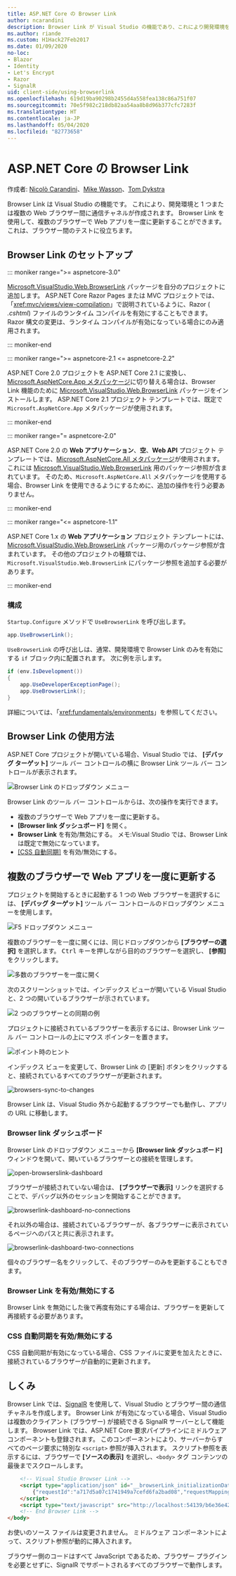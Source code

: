 ```yaml
---
title: ASP.NET Core の Browser Link
author: ncarandini
description: Browser Link が Visual Studio の機能であり、これにより開発環境を 1 つまたは複数の Web ブラウザーにリンクする方法について説明します。
ms.author: riande
ms.custom: H1Hack27Feb2017
ms.date: 01/09/2020
no-loc:
- Blazor
- Identity
- Let's Encrypt
- Razor
- SignalR
uid: client-side/using-browserlink
ms.openlocfilehash: 619d19ba90298b2455d4a558fea138c86a751f07
ms.sourcegitcommit: 70e5f982c218db82aa54aa8b8d96b377cfc7283f
ms.translationtype: HT
ms.contentlocale: ja-JP
ms.lasthandoff: 05/04/2020
ms.locfileid: "82773658"
---
```

# <a name="browser-link-in-aspnet-core"></a>ASP.NET Core の Browser Link

作成者: [Nicolò Carandini](https://github.com/ncarandini)、[Mike Wasson](https://github.com/MikeWasson)、[Tom Dykstra](https://github.com/tdykstra)

Browser Link は Visual Studio の機能です。 これにより、開発環境と 1 つまたは複数の Web ブラウザー間に通信チャネルが作成されます。 Browser Link を使用して、複数のブラウザーで Web アプリを一度に更新することができます。これは、ブラウザー間のテストに役立ちます。

## <a name="browser-link-setup"></a>Browser Link のセットアップ

::: moniker range=">= aspnetcore-3.0"

[Microsoft.VisualStudio.Web.BrowserLink](https://www.nuget.org/packages/Microsoft.VisualStudio.Web.BrowserLink/) パッケージを自分のプロジェクトに追加します。 ASP.NET Core Razor Pages または MVC プロジェクトでは、「<xref:mvc/views/view-compilation>」で説明されているように、Razor ( *.cshtml*) ファイルのランタイム コンパイルを有効にすることもできます。 Razor 構文の変更は、ランタイム コンパイルが有効になっている場合にのみ適用されます。

::: moniker-end

::: moniker range=">= aspnetcore-2.1 <= aspnetcore-2.2"

ASP.NET Core 2.0 プロジェクトを ASP.NET Core 2.1 に変換し、[Microsoft.AspNetCore.App メタパッケージ](xref:fundamentals/metapackage-app)に切り替える場合は、Browser Link 機能のために [Microsoft.VisualStudio.Web.BrowserLink](https://www.nuget.org/packages/Microsoft.VisualStudio.Web.BrowserLink/) パッケージをインストールします。 ASP.NET Core 2.1 プロジェクト テンプレートでは、既定で `Microsoft.AspNetCore.App` メタパッケージが使用されます。

::: moniker-end

::: moniker range="= aspnetcore-2.0"

ASP.NET Core 2.0 の **Web アプリケーション**、**空**、**Web API** プロジェクト テンプレートでは、[Microsoft.AspNetCore.All メタパッケージ](xref:fundamentals/metapackage)が使用されます。これには [Microsoft.VisualStudio.Web.BrowserLink](https://www.nuget.org/packages/Microsoft.VisualStudio.Web.BrowserLink/) 用のパッケージ参照が含まれています。 そのため、`Microsoft.AspNetCore.All` メタパッケージを使用する場合、Browser Link を使用できるようにするために、追加の操作を行う必要ありません。

::: moniker-end

::: moniker range="<= aspnetcore-1.1"

ASP.NET Core 1.x の **Web アプリケーション** プロジェクト テンプレートには、[Microsoft.VisualStudio.Web.BrowserLink](https://www.nuget.org/packages/Microsoft.VisualStudio.Web.BrowserLink/) パッケージ用のパッケージ参照が含まれています。 その他のプロジェクトの種類では、`Microsoft.VisualStudio.Web.BrowserLink` にパッケージ参照を追加する必要があります。

::: moniker-end

### <a name="configuration"></a>構成

`Startup.Configure` メソッドで `UseBrowserLink` を呼び出します。

```csharp
app.UseBrowserLink();
```

`UseBrowserLink` の呼び出しは、通常、開発環境で Browser Link のみを有効にする `if` ブロック内に配置されます。 次に例を示します。

```csharp
if (env.IsDevelopment())
{
    app.UseDeveloperExceptionPage();
    app.UseBrowserLink();
}
```

詳細については、「<xref:fundamentals/environments>」を参照してください。

## <a name="how-to-use-browser-link"></a>Browser Link の使用方法

ASP.NET Core プロジェクトが開いている場合、Visual Studio では、 **[デバッグ ターゲット]** ツール バー コントロールの横に Browser Link ツール バー コントロールが表示されます。

![Browser Link のドロップダウン メニュー](using-browserlink/_static/browserLink-dropdown-menu.png)

Browser Link のツール バー コントロールからは、次の操作を実行できます。

* 複数のブラウザーで Web アプリを一度に更新する。
* **[Browser link ダッシュボード]** を開く。
* **Browser Link** を有効/無効にする。 メモ:Visual Studio では、Browser Link は既定で無効になっています。
* [[CSS 自動同期]](#enable-or-disable-css-auto-sync) を有効/無効にする。

## <a name="refresh-the-web-app-in-several-browsers-at-once"></a>複数のブラウザーで Web アプリを一度に更新する

プロジェクトを開始するときに起動する 1 つの Web ブラウザーを選択するには、 **[デバッグ ターゲット]** ツール バー コントロールのドロップダウン メニューを使用します。

![F5 ドロップダウン メニュー](using-browserlink/_static/debug-target-dropdown-menu.png)

複数のブラウザーを一度に開くには、同じドロップダウンから **[ブラウザーの選択]** を選択します。 <kbd>Ctrl</kbd> キーを押しながら目的のブラウザーを選択し、 **[参照]** をクリックします。

![多数のブラウザーを一度に開く](using-browserlink/_static/open-many-browsers-at-once.png)

次のスクリーンショットでは、インデックス ビューが開いている Visual Studio と、2 つの開いているブラウザーが示されています。

![2 つのブラウザーとの同期の例](using-browserlink/_static/sync-with-two-browsers-example.png)

プロジェクトに接続されているブラウザーを表示するには、Browser Link ツール バー コントロールの上にマウス ポインターを置きます。

![ポイント時のヒント](using-browserlink/_static/hoover-tip.png)

インデックス ビューを変更して、Browser Link の [更新] ボタンをクリックすると、接続されているすべてのブラウザーが更新されます。

![browsers-sync-to-changes](using-browserlink/_static/browsers-sync-to-changes.png)

Browser Link は、Visual Studio 外から起動するブラウザーでも動作し、アプリの URL に移動します。

### <a name="the-browser-link-dashboard"></a>Browser link ダッシュボード

Browser Link のドロップダウン メニューから **[Browser link ダッシュボード]** ウィンドウを開いて、開いているブラウザーとの接続を管理します。

![open-browserslink-dashboard](using-browserlink/_static/open-browserlink-dashboard.png)

ブラウザーが接続されていない場合は、 **[ブラウザーで表示]** リンクを選択することで、デバッグ以外のセッションを開始することができます。

![browserlink-dashboard-no-connections](using-browserlink/_static/browserlink-dashboard-no-connections.png)

それ以外の場合は、接続されているブラウザーが、各ブラウザーに表示されているページへのパスと共に表示されます。

![browserlink-dashboard-two-connections](using-browserlink/_static/browserlink-dashboard-two-connections.png)

個々のブラウザー名をクリックして、そのブラウザーのみを更新することもできます。

### <a name="enable-or-disable-browser-link"></a>Browser Link を有効/無効にする

Browser Link を無効にした後で再度有効にする場合は、ブラウザーを更新して再接続する必要があります。

### <a name="enable-or-disable-css-auto-sync"></a>CSS 自動同期を有効/無効にする

CSS 自動同期が有効になっている場合、CSS ファイルに変更を加えたときに、接続されているブラウザーが自動的に更新されます。

## <a name="how-it-works"></a>しくみ

Browser Link では、[SignalR](xref:signalr/introduction) を使用して、Visual Studio とブラウザー間の通信チャネルを作成します。 Browser Link が有効になっている場合、Visual Studio は複数のクライアント (ブラウザー) が接続できる SignalR サーバーとして機能します。 Browser Link では、ASP.NET Core 要求パイプラインにミドルウェア コンポーネントも登録されます。 このコンポーネントにより、サーバーからすべてのページ要求に特別な `<script>` 参照が挿入されます。 スクリプト参照を表示するには、ブラウザーで **[ソースの表示]** を選択し、`<body>` タグ コンテンツの最後までスクロールします。

```html
    <!-- Visual Studio Browser Link -->
    <script type="application/json" id="__browserLink_initializationData">
        {"requestId":"a717d5a07c1741949a7cefd6fa2bad08","requestMappingFromServer":false}
    </script>
    <script type="text/javascript" src="http://localhost:54139/b6e36e429d034f578ebccd6a79bf19bf/browserLink" async="async"></script>
    <!-- End Browser Link -->
</body>
```

お使いのソース ファイルは変更されません。 ミドルウェア コンポーネントによって、スクリプト参照が動的に挿入されます。

ブラウザー側のコードはすべて JavaScript であるため、ブラウザー プラグインを必要とせずに、SignalR でサポートされるすべてのブラウザーで動作します。
